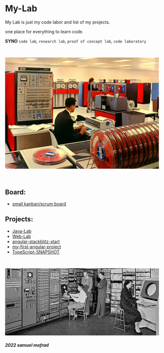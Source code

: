 # My-Lab
My Lab is just my code labor and list of my projects.

one place for everything to learn code.

**SYNO** `code lab`, `research lab`, `proof of concept lab`, `code laboratory`

&nbsp;
&nbsp;

![lab](./assets/lab.jpg)

&nbsp;
&nbsp;

## Board:

- [small kanban/scrum board](https://github.com/users/ShmuelMofrad/projects/1)

## Projects:

- [Java-Lab](https://github.com/ShmuelMofrad/Java-Lab)
- [Web-Lab](https://github.com/ShmuelMofrad/Web-Lab)
- [angular-stackblitz-start](https://github.com/ShmuelMofrad/angular-stackblitz-start)
- [my-first-angular-project](https://github.com/ShmuelMofrad/my-first-angular-project)
- [TypeScript-SNAPSHOT](https://github.com/ShmuelMofrad/TypeScript-SNAPSHOT)

&nbsp;
&nbsp;

![lab](./assets/old-lab.jpg)

##### 2022 samuel mofrad